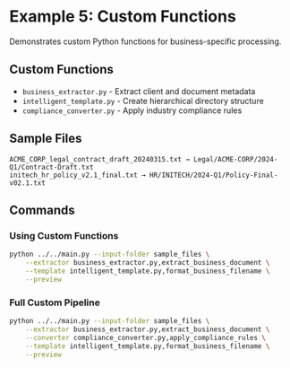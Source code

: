 # Example 5: Custom Functions

Demonstrates custom Python functions for business-specific processing.

## Custom Functions

- `business_extractor.py` - Extract client and document metadata
- `intelligent_template.py` - Create hierarchical directory structure  
- `compliance_converter.py` - Apply industry compliance rules

## Sample Files

```
ACME_CORP_legal_contract_draft_20240315.txt → Legal/ACME-CORP/2024-Q1/Contract-Draft.txt
initech_hr_policy_v2.1_final.txt → HR/INITECH/2024-Q1/Policy-Final-v02.1.txt
```

## Commands

### Using Custom Functions
```bash
python ../../main.py --input-folder sample_files \
    --extractor business_extractor.py,extract_business_document \
    --template intelligent_template.py,format_business_filename \
    --preview
```

### Full Custom Pipeline
```bash
python ../../main.py --input-folder sample_files \
    --extractor business_extractor.py,extract_business_document \
    --converter compliance_converter.py,apply_compliance_rules \
    --template intelligent_template.py,format_business_filename \
    --preview
```
